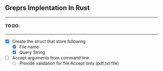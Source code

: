 ## Greprs Implentation In Rust

---

#### TO DO:

---
- [x] Create the struct that store following
  - [x] File name
  - [x] Query String
- [ ] Accept arguments from command line
  - [ ] Provide validation for file Accept only (pdf,txt file)
